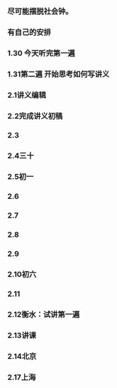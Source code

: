 
### 尽可能摆脱社会钟。
### 有自己的安排
### 1.30  今天听完第一遍
### 1.31第二遍 开始思考如何写讲义
### 2.1讲义编辑
### 2.2完成讲义初稿
### 2.3
### 2.4三十
### 2.5初一
### 2.6
### 2.7
### 2.8
### 2.9
### 2.10初六
### 2.11
### 2.12衡水：试讲第一遍
### 2.13讲课
### 2.14北京
### 2.17上海 


